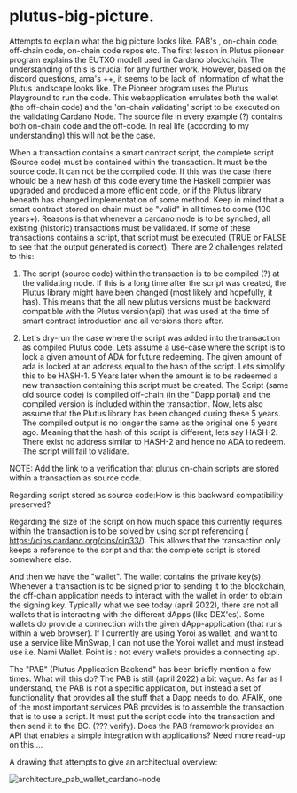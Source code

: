# plutus-big-picture. 
Attempts to explain what the big picture looks like. PAB's , on-chain code, off-chain code, on-chain code repos etc.
The first lesson in Plutus piioneer program explains the EUTXO modell used in Cardano blockchain. The understanding of this is crucial for any further work.
However, based on the discord questions, ama's ++, it seems to be lack of information of what the Plutus landscape looks like.
The Pioneer  program uses the Plutus Playground to run the code. This webapplication emulates both the wallet (the off-chain code) and the 'on-chain validating' script to be executed on the validating Cardano Node. The source file in every example (?) contains both on-chain code and the off-code. In real life (according to my understanding) this will not be the case.


When a transaction contains a smart contract script, the complete script (Source code) must be contained within the transaction.
It must be the source code. It can not be the compiled code. If this was the case there whould be a new hash of this code every time the Haskell compiler was upgraded and produced a more efficient code, or if the Plutus library beneath has changed implementation of some method. Keep in mind that a smart contract stored on chain must be "valid" in all times to come (100 years+).
Reasons is that whenever a cardano  node is to be synched, all existing (historic) transactions must be validated. If some of these transactions contains a script, that script must be executed (TRUE or FALSE to see that the output generated is correct). 
There are 2 challenges related to this:
1) The script (source code) within the transaction is to be compiled (?) at the validating node. If this is a long time after the script was created, the Plutus library might have been changed (most likely and hopefully, it has). 
This means that the all new plutus versions must be backward compatible with the Plutus version(api) that was used at the time of smart contract introduction and all versions there after.

2) Let's dry-run the case where the script was added into the transaction as compiled Plutus code. Lets assume a use-case where the script is to lock a given amount of ADA for future redeeming. The given amount of ada is locked at an address equal to the hash of the script. Lets simplify this to be HASH-1. 5 Years later when the amount is to be redeemed a new transaction containing this script must be created. The Script (same old source code) is compiled off-chain (in the "Dapp portal) and the compiled version is included within the transaction. Now, lets also assume that the Plutus library has been changed during these 5 years. The compiled output is no longer the same as the original one 5 years ago. Meaning that the hash of this script is different, lets say HASH-2. There exist no address similar to HASH-2 and hence no ADA to redeem. The script will fail to validate.

NOTE: Add the link to a verification that plutus on-chain scripts are stored within a transaction as source code.

Regarding script stored as source code:How is this backward compatibility preserved?

Regarding the size of the script on how much space this currently requires within the transaction is to be solved by using script referencing ( https://cips.cardano.org/cips/cip33/). 
This allows that the transaction only keeps a reference to the script and that the complete script is stored somewhere else.


And then we have the "wallet". 
The wallet contains the private key(s). Whenever a transaction is to be signed prior to sending it to the blockchain, the off-chain application needs to interact with the wallet in order to obtain the signing key.
Typically what we see today (april 2022), there are not all wallets that is interacting with the different dApps (like DEX'es). Some wallets do provide a connection with the given dApp-application (that runs within a web browser). If I currently are using Yoroi as wallet, and want to use a service like MinSwap, I can not use the Yoroi wallet and must instead use i.e. Nami Wallet. 
Point is : not every wallets provides a connecting api.


The "PAB" (Plutus Application Backend" has been briefly mention a few times. What will this do?
The PAB is still (april 2022) a bit vague. As far as I understand, the PAB is not a specific application, but instead a set of functionality that provides all the stuff that a Dapp needs to do.
AFAIK, one of the most important services PAB provides is to assemble the transaction that is to use a script. It must put the script code into the transaction and then send it to the BC. (??? verify). Does the PAB framework provides an API that enables a simple integration with applications?
Need more read-up on this....

A drawing that attempts to give an architectual overview:
 
 ![architecture_pab_wallet_cardano-node](https://user-images.githubusercontent.com/49366319/163684405-74d5830c-fec5-4089-b081-4c3c0273c759.png)

 
